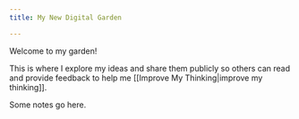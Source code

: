 ```yaml
---
title: My New Digital Garden

---
```



Welcome to my garden!

This is where I explore my ideas and share them publicly so others can read and provide feedback to help me [[Improve My Thinking|improve my thinking]].

Some notes go here.
